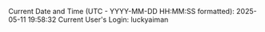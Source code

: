 Current Date and Time (UTC - YYYY-MM-DD HH:MM:SS formatted): 2025-05-11 19:58:32
Current User's Login: luckyaiman
